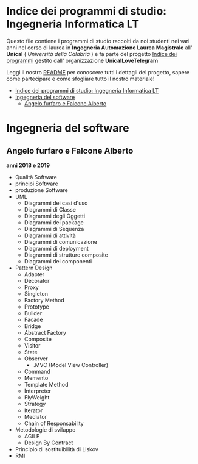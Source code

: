 
# Indice dei programmi di studio: Ingegneria Informatica LT

Questo file contiene i programmi di studio raccolti da noi studenti nei vari anni nel corso di laurea in **Ingegneria Automazione Laurea Magistrale** all' **Unical** ( *Università della Calabria* ) e fa parte del progetto [Indice dei programmi](https://github.com/UnicalLoveTelegram/IndiceDeiProgrammi) gestito dall' organizzazione **UnicalLoveTelegram**

Leggi il nostro [README](https://github.com/UnicalLoveTelegram/IndiceDeiProgrammi/blob/main/README.md) per conoscere tutti i dettagli del progetto, sapere come partecipare e come sfogliare tutto il nostro materiale!


- [Indice dei programmi di studio: Ingegneria Informatica LT](#indice-dei-programmi-di-studio-ingegneria-informatica-lt)
- [Ingegneria del software](#ingegneria-del-software)
  - [Angelo furfaro e Falcone Alberto](#angelo-furfaro-e-falcone-alberto)


# Ingegneria del software 



## Angelo furfaro e Falcone Alberto 

**anni 2018 e 2019** 

- Qualità Software
- principi Software
- produzione Software
- UML
    - Diagrammi dei casi d'uso
    - Diagrammi di Classe
    - Diagrammi degli Oggetti
    - Diagrammi dei package
    - Diagrammi di Sequenza
    - Diagrammi di attività
    - Diagrammi di comunicazione
    - Diagrammi di deployment
    - Diagrammi di strutture composite
    - Diagrammi dei componenti
- Pattern Design
	- Adapter
	- Decorator
	- Proxy
	- Singleton
	- Factory Method
	- Prototype
	- Builder
	- Facade
	- Bridge
	-  Abstract Factory
	-  Composite
	-  Visitor
	-  State
	-  Observer
		- .MVC (Model View Controller)
	-  Command
	-  Memento
	-  Template Method
	-  Interpreter
	-  FlyWeight
	-  Strategy
	-  Iterator
	-  Mediator
	-  Chain of Responsability
- Metodologie di sviluppo
    - AGILE
    - Design By Contract
- Principio di sostituibilità di Liskov
- RMI

